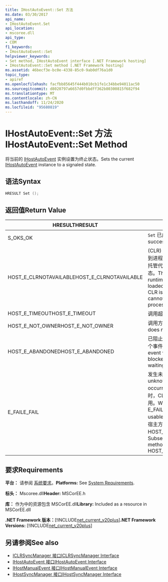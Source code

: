 ```yaml
---
title: IHostAutoEvent::Set 方法
ms.date: 03/30/2017
api_name:
- IHostAutoEvent.Set
api_location:
- mscoree.dll
api_type:
- COM
f1_keywords:
- IHostAutoEvent::Set
helpviewer_keywords:
- Set method, IHostAutoEvent interface [.NET Framework hosting]
- IHostAutoEvent::Set method [.NET Framework hosting]
ms.assetid: 46becf3e-bc0e-4338-85c0-9ab0df76a1d0
topic_type:
- apiref
ms.openlocfilehash: facfbb85645f444b010cb1fe1c34bbe94011ac50
ms.sourcegitcommit: d8020797a6657d0fbbdff362b80300815f682f94
ms.translationtype: MT
ms.contentlocale: zh-CN
ms.lasthandoff: 11/24/2020
ms.locfileid: "95680819"
---
```

# <a name="ihostautoeventset-method"></a><span data-ttu-id="f3e3e-102">IHostAutoEvent::Set 方法</span><span class="sxs-lookup"><span data-stu-id="f3e3e-102">IHostAutoEvent::Set Method</span></span>

<span data-ttu-id="f3e3e-103">将当前的 [IHostAutoEvent](ihostautoevent-interface.md) 实例设置为终止状态。</span><span class="sxs-lookup"><span data-stu-id="f3e3e-103">Sets the current [IHostAutoEvent](ihostautoevent-interface.md) instance to a signaled state.</span></span>  
  
## <a name="syntax"></a><span data-ttu-id="f3e3e-104">语法</span><span class="sxs-lookup"><span data-stu-id="f3e3e-104">Syntax</span></span>  
  
```cpp  
HRESULT Set ();  
```  
  
## <a name="return-value"></a><span data-ttu-id="f3e3e-105">返回值</span><span class="sxs-lookup"><span data-stu-id="f3e3e-105">Return Value</span></span>  
  
|<span data-ttu-id="f3e3e-106">HRESULT</span><span class="sxs-lookup"><span data-stu-id="f3e3e-106">HRESULT</span></span>|<span data-ttu-id="f3e3e-107">说明</span><span class="sxs-lookup"><span data-stu-id="f3e3e-107">Description</span></span>|  
|-------------|-----------------|  
|<span data-ttu-id="f3e3e-108">S_OK</span><span class="sxs-lookup"><span data-stu-id="f3e3e-108">S_OK</span></span>|<span data-ttu-id="f3e3e-109">`Set` 已成功返回。</span><span class="sxs-lookup"><span data-stu-id="f3e3e-109">`Set` returned successfully.</span></span>|  
|<span data-ttu-id="f3e3e-110">HOST_E_CLRNOTAVAILABLE</span><span class="sxs-lookup"><span data-stu-id="f3e3e-110">HOST_E_CLRNOTAVAILABLE</span></span>|<span data-ttu-id="f3e3e-111"> (CLR) 的公共语言运行时未加载到进程中，或 CLR 处于无法运行托管代码或成功处理调用的状态。</span><span class="sxs-lookup"><span data-stu-id="f3e3e-111">The common language runtime (CLR) has not been loaded into a process, or the CLR is in a state in which it cannot run managed code or process the call successfully.</span></span>|  
|<span data-ttu-id="f3e3e-112">HOST_E_TIMEOUT</span><span class="sxs-lookup"><span data-stu-id="f3e3e-112">HOST_E_TIMEOUT</span></span>|<span data-ttu-id="f3e3e-113">调用超时。</span><span class="sxs-lookup"><span data-stu-id="f3e3e-113">The call timed out.</span></span>|  
|<span data-ttu-id="f3e3e-114">HOST_E_NOT_OWNER</span><span class="sxs-lookup"><span data-stu-id="f3e3e-114">HOST_E_NOT_OWNER</span></span>|<span data-ttu-id="f3e3e-115">调用方不拥有该锁。</span><span class="sxs-lookup"><span data-stu-id="f3e3e-115">The caller does not own the lock.</span></span>|  
|<span data-ttu-id="f3e3e-116">HOST_E_ABANDONED</span><span class="sxs-lookup"><span data-stu-id="f3e3e-116">HOST_E_ABANDONED</span></span>|<span data-ttu-id="f3e3e-117">已阻止的线程或纤程正在等待某个事件时，该事件被取消。</span><span class="sxs-lookup"><span data-stu-id="f3e3e-117">An event was canceled while a blocked thread or fiber was waiting on it.</span></span>|  
|<span data-ttu-id="f3e3e-118">E_FAIL</span><span class="sxs-lookup"><span data-stu-id="f3e3e-118">E_FAIL</span></span>|<span data-ttu-id="f3e3e-119">发生未知的灾难性故障。</span><span class="sxs-lookup"><span data-stu-id="f3e3e-119">An unknown catastrophic failure occurred.</span></span> <span data-ttu-id="f3e3e-120">当方法返回 E_FAIL 时，CLR 在该进程内将不再可用。</span><span class="sxs-lookup"><span data-stu-id="f3e3e-120">When a method returns E_FAIL, the CLR is no longer usable within the process.</span></span> <span data-ttu-id="f3e3e-121">对宿主方法的后续调用会返回 HOST_E_CLRNOTAVAILABLE。</span><span class="sxs-lookup"><span data-stu-id="f3e3e-121">Subsequent calls to hosting methods return HOST_E_CLRNOTAVAILABLE.</span></span>|  
  
## <a name="requirements"></a><span data-ttu-id="f3e3e-122">要求</span><span class="sxs-lookup"><span data-stu-id="f3e3e-122">Requirements</span></span>  

 <span data-ttu-id="f3e3e-123">**平台：** 请参阅 [系统要求](../../get-started/system-requirements.md)。</span><span class="sxs-lookup"><span data-stu-id="f3e3e-123">**Platforms:** See [System Requirements](../../get-started/system-requirements.md).</span></span>  
  
 <span data-ttu-id="f3e3e-124">**标头：** Mscoree.dll</span><span class="sxs-lookup"><span data-stu-id="f3e3e-124">**Header:** MSCorEE.h</span></span>  
  
 <span data-ttu-id="f3e3e-125">**库：** 作为中的资源包含 MSCorEE.dll</span><span class="sxs-lookup"><span data-stu-id="f3e3e-125">**Library:** Included as a resource in MSCorEE.dll</span></span>  
  
 <span data-ttu-id="f3e3e-126">**.NET Framework 版本：**[!INCLUDE[net_current_v20plus](../../../../includes/net-current-v20plus-md.md)]</span><span class="sxs-lookup"><span data-stu-id="f3e3e-126">**.NET Framework Versions:** [!INCLUDE[net_current_v20plus](../../../../includes/net-current-v20plus-md.md)]</span></span>  
  
## <a name="see-also"></a><span data-ttu-id="f3e3e-127">另请参阅</span><span class="sxs-lookup"><span data-stu-id="f3e3e-127">See also</span></span>

- [<span data-ttu-id="f3e3e-128">ICLRSyncManager 接口</span><span class="sxs-lookup"><span data-stu-id="f3e3e-128">ICLRSyncManager Interface</span></span>](iclrsyncmanager-interface.md)
- [<span data-ttu-id="f3e3e-129">IHostAutoEvent 接口</span><span class="sxs-lookup"><span data-stu-id="f3e3e-129">IHostAutoEvent Interface</span></span>](ihostautoevent-interface.md)
- [<span data-ttu-id="f3e3e-130">IHostManualEvent 接口</span><span class="sxs-lookup"><span data-stu-id="f3e3e-130">IHostManualEvent Interface</span></span>](ihostmanualevent-interface.md)
- [<span data-ttu-id="f3e3e-131">IHostSyncManager 接口</span><span class="sxs-lookup"><span data-stu-id="f3e3e-131">IHostSyncManager Interface</span></span>](ihostsyncmanager-interface.md)
